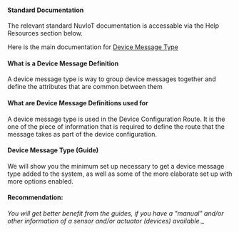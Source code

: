  
#### Standard Documentation  

The relevant standard NuvIoT documentation is accessable via the Help Resources section below.

Here is the main documentation for <a href="https://support.nuviot.com/help.html#/devices/devicemessages" target="_blank">Device Message Type</a>

#### What is a Device Message Definition

A device message type is way to group device messages together and define the attributes that are common between them

#### What are Device Message Definitions used for

A device message type is used in the Device Configuration Route.  It is the one of the piece of information that is required to define the route that the message takes as part of the device configuration.

#### Device Message Type (Guide)

We will show you the minimum set up necessary to get a device message type added to the system, as well as some of the more elaborate set up with more options enabled.

#### Recommendation:

_You will get better benefit from the guides, if you have a "manual" and/or other information of a sensor and/or actuator (devices) available.__
